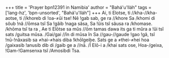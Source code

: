 +++
title = 'Prayer bpn12391 in Namibia'
author = "Bahá'u'lláh"
tags = ['lang-hz', 'bpn-unsorted', "Bahá'u'lláh"]
+++
Ai, ti Elotse, ti //kha-//kha-aotse, ti //khoreb di !oa-≠ûi tse! Nē !gab sab, ge ra //khore Sa /khomi di sôub !nâ //ōmsa tsî Sa !gâib !naga sâsa, Sa !ûis tsî sâusa ra /khomase. /khōma tsî ta ra , Ae ti Elōtse sa mûs //ōm tamas dawa its ga ti mûra a !ûi tsî sats /guitsa mûsa.
	/Gai/gai //în di mûsa în Sa //gau-//gaude !gao !gâ, tsî !nū-!nâxasib sa ≠hai-≠hais diba !khōlgeibe. Sats ge a ≠thei-≠hei hoa /gaixasib !anusib dib di /gaib ge a //nā.
	/Î Elō-i a /khai sats ose, Hoa-/geixa, !Gam-!Gamsenxa tsî /Amosibdi Tsa.
